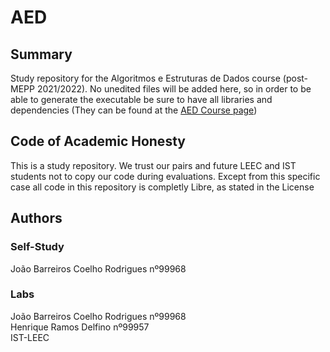 # AED
## Summary
  Study repository for the Algoritmos e Estruturas de Dados course (post-MEPP 2021/2022). No unedited files will be added here, so in order to be able to generate the executable be sure to have all libraries and dependencies (They can be found at the [AED Course page](https://fenix.tecnico.ulisboa.pt/disciplinas/AED/2021-2022/1-semestre))
## Code of Academic Honesty
  This is a study repository. We trust our pairs and future LEEC and IST students not to copy our code during evaluations.
  Except from this specific case all code in this repository is completly Libre, as stated in the License
## Authors
### Self-Study
   João Barreiros Coelho Rodrigues nº99968
### Labs
  João Barreiros Coelho Rodrigues nº99968 \
  Henrique Ramos Delfino nº99957 \
  IST-LEEC 
